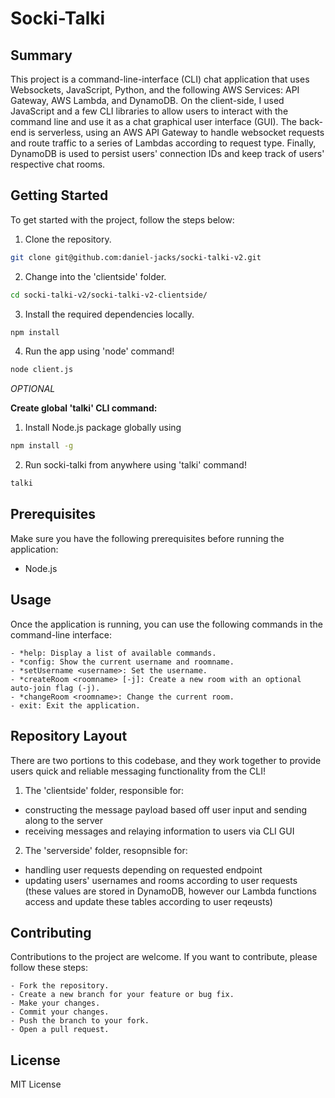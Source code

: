 <div id="top"></div>

# Socki-Talki

## Summary
This project is a command-line-interface (CLI) chat application that uses Websockets, JavaScript, Python, and the following AWS Services: API Gateway, AWS Lambda, and DynamoDB. On the client-side, I used JavaScript and a few CLI libraries to allow users to interact with the command line and use it as a chat graphical user interface (GUI). The back-end is serverless, using an AWS API Gateway to handle websocket requests and route traffic to a series of Lambdas according to request type. Finally, DynamoDB is used to persist users' connection IDs and keep track of users' respective chat rooms.

## Getting Started
To get started with the project, follow the steps below:

1. Clone the repository.
```bash
git clone git@github.com:daniel-jacks/socki-talki-v2.git
```
2. Change into the 'clientside' folder.
```bash
cd socki-talki-v2/socki-talki-v2-clientside/
```
3. Install the required dependencies locally.
```bash
npm install
```
4. Run the app using 'node' command!
```bash
node client.js
```

_OPTIONAL_

__Create global 'talki' CLI command:__
1. Install Node.js package globally using
```bash
npm install -g
```
2. Run socki-talki from anywhere using 'talki' command!
```bash
talki
```

## Prerequisites
Make sure you have the following prerequisites before running the application:

- Node.js

## Usage

Once the application is running, you can use the following commands in the command-line interface:

    - *help: Display a list of available commands.
    - *config: Show the current username and roomname.
    - *setUsername <username>: Set the username.
    - *createRoom <roomname> [-j]: Create a new room with an optional auto-join flag (-j).
    - *changeRoom <roomname>: Change the current room.
    - exit: Exit the application.

## Repository Layout

There are two portions to this codebase, and they work together to provide users quick and reliable messaging functionality from the CLI!
1. The 'clientside' folder, responsible for:
- constructing the message payload based off user input and sending along to the server
- receiving messages and relaying information to users via CLI GUI

2. The 'serverside' folder, resopnsible for: 
- handling user requests depending on requested endpoint
- updating users' usernames and rooms according to user requests (these values are stored in DynamoDB, however our Lambda functions access and update these tables according to user reqeusts)

## Contributing

Contributions to the project are welcome. If you want to contribute, please follow these steps:

    - Fork the repository.
    - Create a new branch for your feature or bug fix.
    - Make your changes.
    - Commit your changes.
    - Push the branch to your fork.
    - Open a pull request.

## License

MIT License